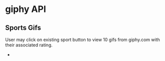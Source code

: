 # giphy API

## Sports Gifs

User may click on existing sport button to view 10 gifs from giphy.com with their associated rating.

* 